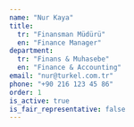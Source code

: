 ```yaml
---
name: "Nur Kaya"
title:
  tr: "Finansman Müdürü"
  en: "Finance Manager"
department:
  tr: "Finans & Muhasebe"
  en: "Finance & Accounting"
email: "nur@turkel.com.tr"
phone: "+90 216 123 45 86"
order: 1
is_active: true
is_fair_representative: false
---
```

